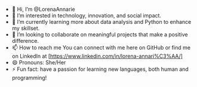 - 👋 Hi, I’m @LorenaAnnarie
- 👀 I’m interested in technology, innovation, and social impact.
- 🌱 I’m currently learning more about data analysis and Python to enhance my skillset.
- 💞️ I’m looking to collaborate on meaningful projects that make a positive difference.
- 📫 How to reach me You can connect with me here on GitHub or find me on LinkedIn at [https://www.linkedin.com/in/lorena-annari%C3%AA/]
- 😄 Pronouns: She/Her
- ⚡ Fun fact:  have a passion for learning new languages, both human and programming!

<!---
LorenaAnnarie/LorenaAnnarie is a ✨ special ✨ repository because its `README.md` (this file) appears on your GitHub profile.
You can click the Preview link to take a look at your changes.
--->
